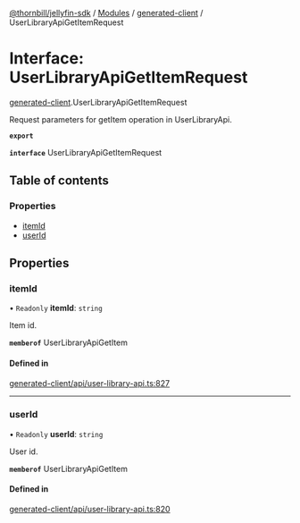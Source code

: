 [@thornbill/jellyfin-sdk](../README.md) / [Modules](../modules.md) / [generated-client](../modules/generated_client.md) / UserLibraryApiGetItemRequest

# Interface: UserLibraryApiGetItemRequest

[generated-client](../modules/generated_client.md).UserLibraryApiGetItemRequest

Request parameters for getItem operation in UserLibraryApi.

**`export`**

**`interface`** UserLibraryApiGetItemRequest

## Table of contents

### Properties

- [itemId](generated_client.UserLibraryApiGetItemRequest.md#itemid)
- [userId](generated_client.UserLibraryApiGetItemRequest.md#userid)

## Properties

### itemId

• `Readonly` **itemId**: `string`

Item id.

**`memberof`** UserLibraryApiGetItem

#### Defined in

[generated-client/api/user-library-api.ts:827](https://github.com/thornbill/jellyfin-sdk-typescript/blob/b5d0506/src/generated-client/api/user-library-api.ts#L827)

___

### userId

• `Readonly` **userId**: `string`

User id.

**`memberof`** UserLibraryApiGetItem

#### Defined in

[generated-client/api/user-library-api.ts:820](https://github.com/thornbill/jellyfin-sdk-typescript/blob/b5d0506/src/generated-client/api/user-library-api.ts#L820)
